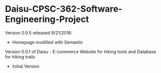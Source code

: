 # Daisu-CPSC-362-Software-Engineering-Project

Version 0.0.5 released 9/21/2016: 
  - Homepage modified with Semantic 

Version 0.0.1 of Daisu - E-commerce Website for hiking tools and Database for hiking trails
  - Initial Version
